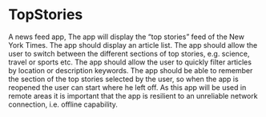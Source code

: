 # TopStories

A news feed app, The app will display the “top stories” feed of the New York Times.
The app should display an article list.
The app should allow the user to switch between the different sections of top stories, e.g. science, travel or sports etc.
The app should allow the user to quickly filter articles by location or description keywords.
The app should be able to remember the section of the top stories selected by the user, so when the app is reopened the user can start where he left off.
As this app will be used in remote areas it is important that the app is resilient to an unreliable network connection, i.e. offline capability.
